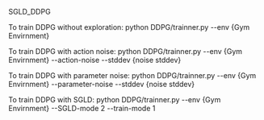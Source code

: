 SGLD_DDPG


To train DDPG without exploration:
python DDPG/trainner.py  --env {Gym Envirnment}

To train DDPG with action noise:
python DDPG/trainner.py  --env {Gym Envirnment} --action-noise --stddev {noise stddev} 

To train DDPG with parameter noise:
python DDPG/trainner.py  --env {Gym Envirnment} --parameter-noise --stddev {noise stddev}

To train DDPG with SGLD:
python DDPG/trainner.py  --env {Gym Envirnment} --SGLD-mode 2 --train-mode 1
